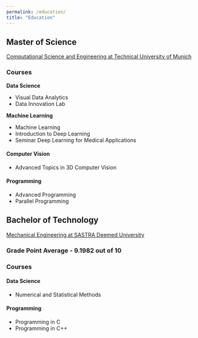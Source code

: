 ```yaml
---
permalink: /education/
title: "Education"
---
```


## Master of Science
 
[Computational Science and Engineering at Technical University of Munich](https://www.tum.de/studium/studienangebot/detail/computational-science-and-engineering-cse-master-of-science-msc)

### Courses

**Data Science**

+ Visual Data Analytics
+ Data Innovation Lab

**Machine Learning**

+ Machine Learning
+ Introduction to Deep Learning
+ Seminar Deep Learning for Medical Applications

#### Computer Vision

+ Advanced Topics in 3D Computer Vision

#### Programming

+ Advanced Programming
+ Parallel Programming

## Bachelor of Technology
 
[Mechanical Engineering at SASTRA Deemed University](https://www.sastra.edu/)

### Grade Point Average - 9.1982 out of 10

### Courses

#### Data Science

+ Numerical and Statistical Methods

#### Programming

+ Programming in C
+ Programming in C++



